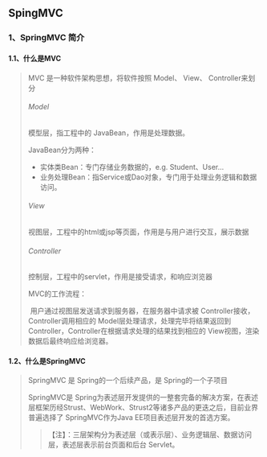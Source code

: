 ## SpingMVC

### 1、SpringMVC 简介

#### 1.1、什么是MVC

> MVC 是一种软件架构思想，将软件按照 Model、 View、 Controller来划分
>
> ###### Model
>
> 模型层，指工程中的 JavaBean，作用是处理数据。
>
> JavaBean分为两种：
>
> - 实体类Bean：专门存储业务数据的，e.g. Student、User...
> - 业务处理Bean：指Service或Dao对象，专门用于处理业务逻辑和数据访问。
>
> ###### View
>
> 视图层，工程中的html或jsp等页面，作用是与用户进行交互，展示数据
>
> ###### Controller
>
> 控制层，工程中的servlet，作用是接受请求，和响应浏览器
>
> MVC的工作流程：
>
> ​	用户通过视图层发送请求到服务器，在服务器中请求被 Controller接收，Controller调用相应的 Model层处理请求，处理完毕将结果返回到 Controller，Controller在根据请求处理的结果找到相应的 View视图，渲染数据后最终响应给浏览器。





#### 1.2、什么是SpringMVC

> SpringMVC 是 Spring的一个后续产品，是 Spring的一个子项目
>
> SpringMVC是 Spring为表述层开发提供的一整套完备的解决方案，在表述层框架历经Strust、WebWork、Strust2等诸多产品的更迭之后，目前业界普遍选择了 SpringMVC作为Java EE项目表述层开发的首选方案。
>
> > 【注】：三层架构分为表述层（或表示层）、业务逻辑层、数据访问层，表述层表示前台页面和后台 Servlet。





